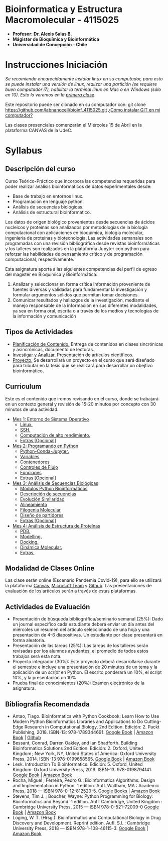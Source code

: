# Bioinformatica y Estructura Macromolecular - 4115025
- **Profesor: Dr. Alexis Salas B.**
- **Mágister de Bioquímica y Bioinformática**
- **Universidad de Concepción - Chile**

# Instrucciones Iniciación
*Se recomienda encarecidamente instalar linux en su computador, para esto se puede instalar una versión de linux, realizar una partición (se requiere buen computador i7), habilitar la terminal linux en Mac o en Windows (sólo en 10). Esto lo veremos en la [primera clase](Linux.md/#Linux)*.

Este repositorio puede ser clonado en su computador con:
git clone https://github.com/labnanocell/bioinf_4115025.git
[¿Cómo instalar GIT en mi computador?](https://git-scm.com/book/es/v2/Inicio---Sobre-el-Control-de-Versiones-Instalaci%C3%B3n-de-Git)


Las clases presenciales comenzarán el Miércoles 15 de Abril en la plataforma CANVAS de la UdeC.

# Syllabus

## Descripción del curso
Curso Teórico-Práctico que incorpora las competencias requeridas para poder realizar análisis bioinformáticos de datos experimentales desde: 

* Base de trabajo en entornos linux.
* Programación en lenguaje python.
* Análisis de secuencias biológicas. 
* Análisis de estructural bioinformático.

Los datos de origen biológico provenientes desde secuencias de ácidos nucleicos y proteínas son analizados por metodologías de la biología computacional con aplicaciones en bioquímica, biología molecular, ingeniería de proteínas y biotecnología. Las actividades semanales son programadas con una revisión bibliográfica desde revistas bioinformáticas y los talleres son realizados en la plataforma Jupyter con python para reforzar las habilidades de pensamiento crítico y de programación computacional, respectivamente.

Esta asignatura aporta a las siguientes competencias del perfil de egreso del magíster en Bioquímica y Bioinformática:

1. Analizar y seleccionar en forma crítica información proveniente de fuentes diversas y validadas para fundamentar la investigación y formular argumentos sólidos que permitan tomar decisiones. 
2.	Comunicar resultados y hallazgos de la investigación, mediante el manejo responsable de la información en sus diferentes modalidades, ya sea en forma oral, escrita o a través de los medios y tecnologías de la información y comunicación

## Tipos de Actividades

* [Planificación de Contenido.](#curriculum) Entrega de contenidos en clases sincrónicas y asincrónicas, documento de lecturas.
* [Investigar y Analizar.](Journal.md) Presentación de artículos científicos.
* [Proyecto.](Project.md) Se desarrollará un proyecto en el curso que será diseñado para tributar en la tesis que se realizará para desarrollar un obejtivo bioinformático.

## Curriculum

Este es el contenido que iremos revisando en el curso, donde se trabajará en un contexto general y revisión de 15-20 minutos por concepto con 30 minutos de una actividad. 

- [Mes 1: Entorno de Sistema Operativo](Linux.md#entorno-de-sistema-operativo)
  * [Linux.](Linux.md#linux)
  * [SSH.](Linux.md#ssh)
  * [Computación de alto rendimiento.](Linux.md#computaci-n-de-alto-rendimiento)
  * [Extras [Opcional]](Linux.md#extras--opcional-)
- [Mes 2: Programando en Python](Python.md#Programando-en-Python)
  * [Python-Conda-Jupyter.](Python.md#python-conda-jupyter)
  * [Variables](Python.md#variables)
  * [Contenedores](Python.md#contenedores)
  * [Controles de Flujo](Python.md#controles-de-flujo)
  * [Funciones](Python.md#funciones)
  * [Extras [Opcional]](Python.md#extras)
- [Mes 3: Análisis de Secuencias Biológicas](Sequences.md#An-lsis-de-Secuencias-Biol-gicas)
  * [Módulos Python Bioinformáticos](Sequences.md#m-dulos-python-bioinform-ticos)
  * [Descripción de secuencias](Sequences.md#descripci-n-de-secuencias)
  * [Evolución Similaridad](Sequences.md#evoluci-n-similaridad)
  * [Alineamiento](Sequences.md#alineamiento)
  * [Filogenia Molecular](Sequences.md#filogenia-molecular)
  * [Diseño de partidores](Sequences.md#dise-o-de-partidores)
  * [Extras [Opcional]](Sequences.md#extras)
- [Mes 4: Análisis de Estructura de Proteínas](Structures.md#estructura)
  * [PDB.](Structures.md#pdb)
  * [Modelling.](Structures.md#modelling)
  * [Docking.](Structures.md#docking)
  * [Dinámica Molecular.](Structures.md#din-mica-molecular)
  * [Extras.](Structures.md#extras)

## Modalidad de Clases Online

Las clase serán online (Escenario Pandemia Covid-19), para ello se utilizará la plataforma [Canvas](https://www.instructure.com/canvas/es), [Microsoft Team](https://www.microsoft.com/es-es/education/products/teams) y [Github](https://github.com/). Las presentaciones de evaluación de los artículos serán a través de estas plataformas.

## Actividades de Evaluación

* Presentación de búsqueda bibliográfica/seminario semanal (25%): Dado un journal específico cada estudiante deberá enviar un día antes del miércoles un resumen del artículo seleccionado de una hoja y una presentación de 4-6 diapositivas. Un estudiante por clase presentará en forma aleatoria.
* Presentación de las tareas (25%): Las tareas de los talleres serán revisadas por los alumnos ayudantes, el promedio de todos estos trabajos será esta nota.
* Proyecto integrador (30%): Este proyecto deberá desarrollarse durante el semestre e incluye una presentación de 20 minutos de un tema y la aplicación de un *script* en Python. El escrito ponderará un 10%, el script 10%, y la presentación un 10%
* Prueba final de conocimientos (20%): Examen electrónico de la asignatura.

## Bibliografía Recomendada

*	Antao, Tiago. Bioinformatics with Python Cookbook: Learn How to Use Modern Python Bioinformatics Libraries and Applications to Do Cutting-Edge Research in Computational Biology, 2nd Edition. Edición: 2. Packt Publishing, 2018. ISBN-13: 978-1789344691. [Google Book](https://books.google.cl/books?id=ii59DwAAQBAJ&printsec=frontcover) | [Amazon Book](https://www.amazon.com/-/es/Tiago-Antao-ebook/dp/B07FNYFS9V) | [Github](https://github.com/PacktPublishing/Bioinformatics-with-Python-Cookbook-Second-Edition) 
*	Bessant, Conrad, Darren Oakley, and Ian Shadforth. Building Bioinformatics Solutions 2nd Edition. Edición: 2. Oxford, United Kingdom ; New York, NY, United States of America: Oxford University Press, 2014. ISBN-13 978-0199658565. [Google Book](https://books.google.cl/books?id=vkueAgAAQBAJ&printsec=frontcover) | [Amazon Book](https://www.amazon.com/Building-Bioinformatics-Solutions-Conrad-Bessant/dp/0199658560)
*	Lesk. Introduction To Bioinformatics. Edición: 5. Oxford, United Kingdom: Oxford University Press, 2019. ISBN-13: 978-0198794141. [Google Book](https://books.google.cl/books?id=xYmcAQAAQBAJ&printsec=frontcover) | [Amazon Book](https://www.amazon.com/-/es/Lesk/dp/0198794142)
*	Rocha, Miguel ; Ferreira, Pedro G.: Bioinformatics Algorithms: Design and Implementation in Python. 1 edition. Aufl. Waltham, MA : Academic Press, 2018 — ISBN 978-0-12-812520-5. [Google Books](https://books.google.cl/books?id=rkc1DwAAQBAJ&printsec=frontcover) | [Amazon Book](https://www.amazon.com/-/es/Miguel-Rocha/dp/0128125209)
*	Stevens, Tim J. ; Boucher, Wayne: Python Programming for Biology: Bioinformatics and Beyond. 1 edition. Aufl. Cambridge, United Kingdom : Cambridge University Press, 2015 — ISBN 978-0-521-72009-0 [Google Book](https://books.google.cl/books?id=oQNoBgAAQBAJ&printsec=frontcover) | [Amazon Book](https://www.amazon.com/-/es/Tim-J-Stevens-ebook/dp/B00SYVZ3WC/ref=sr_1_1?__mk_es_US=%C3%85M%C3%85%C5%BD%C3%95%C3%91&dchild=1&keywords=Python+Programming+for+Biology%3A+Bioinformatics+and+Beyond&qid=1586376277&s=books&sr=1-1)
*	Loging, W. T. (Hrsg.): Bioinformatics and Computational Biology in Drug Discovery and Development. Reprint edition. Aufl. S.l. : Cambridge University Press, 2018 — ISBN 978-1-108-46115-3. [Google Book](https://books.google.cl/books?id=6Bd-CwAAQBAJ&printsec=frontcover) | [Amazon Book](https://www.amazon.com/-/es/William-T-Loging-ebook/dp/B01B1G83SM/ref=sr_1_1?__mk_es_US=%C3%85M%C3%85%C5%BD%C3%95%C3%91&dchild=1&keywords=Bioinformatics+and+Computational+Biology+in+Drug+Discovery+and+Development&qid=1586376386&s=books&sr=1-1)